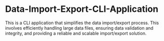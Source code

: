 # Data-Import-Export-CLI-Application
This is a CLI application that simplifies the data import/export process. This involves efficiently handling large data files, ensuring data validation and integrity, and providing a reliable and scalable import/export solution.
